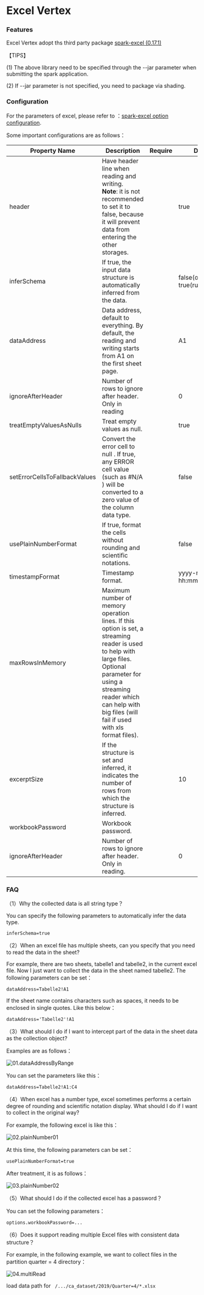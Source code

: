 # Excel Vertex





### **Features**

Excel Vertex adopt ths third party package [spark-excel (0.17.1)](https://github.com/crealytics/spark-excel)

【TIPS】

(1) The above library need to be specified through the --jar parameter when submitting the spark application.

(2) If --jar parameter is not specified, you need to package via shading. 





### **Configuration**

For the parameters of excel, please refer to ：[spark-excel option configuration](https://github.com/crealytics/spark-excel/blob/main/src/main/scala/com/crealytics/spark/v2/excel/ExcelOptions.scala).

Some important configurations are as follows：

| **Property Name** | **Description**                                                  | **Require** | **Default** | **Read** | **Wriite** |
| --------------- | ------------------------------------------------------------ | -------- | -------- | --------------- | --------------- |
| header | Have header line when reading and writing.<br />**Note**: it is not recommended to set it to false, because it will prevent data from entering the other storages. |  | true | ✅ | ✅ |
| inferSchema | If true, the input data structure is automatically inferred from the data. |  | false(official)<br/>true(rush) | ✅ |   |
| dataAddress | Data address, default to everything. By default, the reading and writing starts from A1 on the first sheet page. |  | A1 | ✅ |             |
| ignoreAfterHeader | Number of rows to ignore after header. Only in reading | | 0 | ✅ | |
| treatEmptyValuesAsNulls | Treat empty values as null. |  | true | ✅ |   |
| setErrorCellsToFallbackValues | Convert the error cell to null . If true, any ERROR cell value (such as #N/A ) will be converted to a zero value of the column data type. | | false | ✅ | |
| usePlainNumberFormat | If true, format the cells without rounding and scientific notations. | | false | ✅ | |
| timestampFormat | Timestamp format. | | yyyy-mm-dd hh:mm:ss[.fffffffff] | ✅ | ✅ |
| maxRowsInMemory | Maximum number of memory operation lines. If this option is set, a streaming reader is used to help with large files.<br />Optional parameter for using a streaming reader which can help with big files (will fail if used with xls format files). | | | ✅ | |
| excerptSize | If the structure is set and inferred, it indicates the number of rows from which the structure is inferred. | | 10 | ✅ | |
| workbookPassword | Workbook password. | | | ✅ | |
| ignoreAfterHeader | Number of rows to ignore after header. Only in reading. | | 0 | ✅ | |





### FAQ

（1）Why the collected data is all string type？

You can specify the following parameters to automatically infer the data type.

```shell
inferSchema=true
```

（2）When an excel file has multiple sheets, can you specify that you need to read the data in the sheet?

For example, there are two sheets, tabelle1 and tabelle2, in the current excel file. Now I just want to collect the data in the sheet named tabelle2. The following parameters can be set：

```shell
dataAddress=Tabelle2!A1
```

If the sheet name contains characters such as spaces, it needs to be enclosed in single quotes. Like this below：

```shell
dataAddress='Tabelle2'!A1
```

（3）What should I do if I want to intercept part of the data in the sheet data as the collection object?

Examples are as follows：

![01.dataAddressByRange](./image/01.dataAddressByRange.jpg)

You can set the parameters like this：

```shell
dataAddress=Tabelle2!A1:C4
```

（4）When excel has a number type, excel sometimes performs a certain degree of rounding and scientific notation display. What should I do if I want to collect in the original way?

For example, the following excel is like this：

![02.plainNumber01](./image/02.plainNumber01.jpg)

At this time, the following parameters can be set：

```shell
usePlainNumberFormat=true
```

After treatment, it is as follows：

![03.plainNumber02](./image/03.plainNumber02.jpg)

（5）What should I do if the collected excel has a password？

You can set the following parameters：

```shell
options.workbookPassword=...
```

（6）Does it support reading multiple Excel files with consistent data structure？

For example, in the following example, we want to collect files in the partition quarter = 4 directory：

![04.multiRead](./image/04.multiRead.jpg)

load data path for ` /.../ca_dataset/2019/Quarter=4/*.xlsx`
